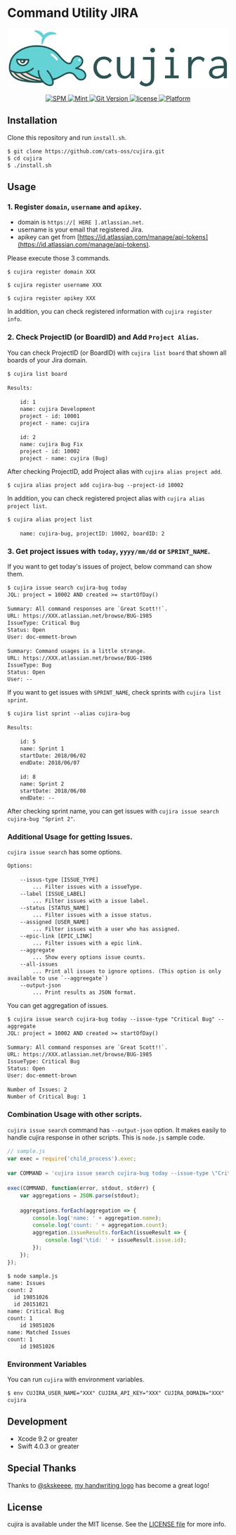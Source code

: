 # Command Utility JIRA

<p align="center">
    <img src="./Images/cujira_logo.png" alt="cujira" />
</p>
<p align="center">
  <a href="https://swift.org/package-manager">
    <img src="https://img.shields.io/badge/SPM-compatible-brightgreen.svg?style=flat" alt="SPM" />
  </a>
  <a href="https://github.com/yonaskolb/Mint">
    <img src="https://img.shields.io/badge/Mint-compatible-brightgreen.svg?style=flat" alt="Mint" />
  </a>
  <a href="https://github.com/cats-oss/cujira/releases">
    <img src="https://img.shields.io/github/release/cats-oss/cujira.svg" alt="Git Version" />
  </a>
  <a href="https://github.com/cats-oss/cujira/blob/master/LICENSE">
    <img src="https://img.shields.io/badge/license-MIT-lightgray.svg" alt="license" />
  </a>
  <a href="https://developer.apple.com/swift/">
    <img alt="Platform" src="https://img.shields.io/badge/Swift-4.0%20%7C%204.1%20%7C%204.2-orange.svg"/>
  </a>
</p>

## Installation

Clone this repository and run `install.sh`.

```
$ git clone https://github.com/cats-oss/cujira.git
$ cd cujira
$ ./install.sh
```

## Usage

### 1. Register `domain`, `username` and `apikey`.

- domain is `https://[ HERE ].atlassian.net`.
- username is your email that registered Jira.
- apikey can get from [https://id.atlassian.com/manage/api-tokens](https://id.atlassian.com/manage/api-tokens).

Please execute those 3 commands.

```
$ cujira register domain XXX
```

```
$ cujira register username XXX
```

```
$ cujira register apikey XXX
```

In addition, you can check registered information with `cujira register info`.

### 2. Check ProjectID (or BoardID) and Add `Project Alias`.

You can check ProjectID (or BoardID) with `cujira list board` that shown all boards of your Jira domain.

```
$ cujira list board

Results:

	id: 1
	name: cujira Development
	project - id: 10001
	project - name: cujira

	id: 2
	name: cujira Bug Fix
	project - id: 10002
	project - name: cujira (Bug)
```

After checking ProjectID, add Project alias with `cujira alias project add`.

```
$ cujira alias project add cujira-bug --project-id 10002
```

In addition, you can check registered project alias with `cujira alias project list`.

```
$ cujira alias project list

    name: cujira-bug, projectID: 10002, boardID: 2
```

### 3. Get project issues with `today`, `yyyy/mm/dd` or `SPRINT_NAME`.

If you want to get today's issues of project, below command can show them.

```
$ cujira issue search cujira-bug today
JQL: project = 10002 AND created >= startOfDay()

Summary: All command responses are `Great Scott!!`.
URL: https://XXX.atlassian.net/browse/BUG-1985
IssueType: Critical Bug
Status: Open
User: doc-emmett-brown

Summary: Command usages is a little strange.
URL: https://XXX.atlassian.net/browse/BUG-1986
IssueType: Bug
Status: Open
User: --
```

If you want to get issues with `SPRINT_NAME`, check sprints with `cujira list sprint`.

```
$ cujira list sprint --alias cujira-bug

Results:

	id: 5
	name: Sprint 1
	startDate: 2018/06/02
	endDate: 2018/06/07

	id: 8
	name: Sprint 2
	startDate: 2018/06/08
	endDate: --
```

After checking sprint name, you can get issues with `cujira issue search cujira-bug "Sprint 2"`.

### Additional Usage for getting Issues.

`cujira issue search` has some options.

```
Options:

    --issus-type [ISSUE_TYPE]
        ... Filter issues with a issueType.
    --label [ISSUE_LABEL]
        ... Filter issues with a issue label.
    --status [STATUS_NAME]
        ... Filter issues with a issue status.
    --assigned [USER_NAME]
        ... Filter issues with a user who has assigned.
    --epic-link [EPIC_LINK]
        ... Filter issues with a epic link.
    --aggregate
        ... Show every options issue counts.
    --all-issues
        ... Print all issues to ignore options. (This option is only available to use `--aggreegate`)
    --output-json
        ... Print results as JSON format.
```

You can get aggregation of issues.

```
$ cujira issue search cujira-bug today --issue-type "Critical Bug" --aggregate
JQL: project = 10002 AND created >= startOfDay()

Summary: All command responses are `Great Scott!!`.
URL: https://XXX.atlassian.net/browse/BUG-1985
IssueType: Critical Bug
Status: Open
User: doc-emmett-brown

Number of Issues: 2
Number of Critical Bug: 1
```

### Combination Usage with other scripts.

`cujira issue search` command has `--output-json` option.
It makes easily to handle cujira response in other scripts.
This is `node.js` sample code.

```javascript
// sample.js
var exec = require('child_process').exec;

var COMMAND = 'cujira issue search cujira-bug today --issue-type \"Critical Bug\" --aggregate --output-json';

exec(COMMAND, function(error, stdout, stderr) {
    var aggregations = JSON.parse(stdout);

    aggregations.forEach(aggregation => {
        console.log('name: ' + aggregation.name);
        console.log('count: ' + aggregation.count);
        aggregation.issueResults.forEach(issueResult => {
            console.log('\tid: ' + issueResult.issue.id);
        });
    });
});
```

```
$ node sample.js
name: Issues
count: 2
  id 19851026
  id 20151021
name: Critical Bug
count: 1
	id 19851026
name: Matched Issues
count: 1
	id 19851026
```

### Environment Variables

You can run `cujira` with environment variables.

```
$ env CUJIRA_USER_NAME="XXX" CUJIRA_API_KEY="XXX" CUJIRA_DOMAIN="XXX" cujira
```

## Development

- Xcode 9.2 or greater
- Swift 4.0.3 or greater

## Special Thanks

Thanks to [@skskeeee](https://github.com/skskeeee), [my handwriting logo](./Images/cujira_original.jpg) has become a great logo!

## License

cujira is available under the MIT license. See the [LICENSE file](https://github.com/cats-oss/cujira/blob/master/README.md) for more info.
